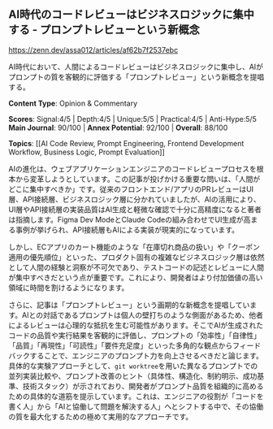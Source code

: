 ## AI時代のコードレビューはビジネスロジックに集中する - プロンプトレビューという新概念

https://zenn.dev/assa012/articles/af62b7f2537ebc

AI時代において、人間によるコードレビューはビジネスロジックに集中し、AIがプロンプトの質を客観的に評価する「プロンプトレビュー」という新概念を提唱する。

**Content Type**: Opinion & Commentary

**Scores**: Signal:4/5 | Depth:4/5 | Unique:5/5 | Practical:4/5 | Anti-Hype:5/5
**Main Journal**: 90/100 | **Annex Potential**: 92/100 | **Overall**: 88/100

**Topics**: [[AI Code Review, Prompt Engineering, Frontend Development Workflow, Business Logic, Prompt Evaluation]]

AIの進化は、ウェブアプリケーションエンジニアのコードレビュープロセスを根本から変革しようとしています。この記事が投げかける重要な問いは、「人間がどこに集中すべきか」です。従来のフロントエンド/アプリのPRレビューはUI層、API接続層、ビジネスロジック層に分かれていましたが、AIの活用により、UI層やAPI接続層の実装品質はAI生成と軽微な確認で十分に高精度になると著者は指摘します。Figma Dev ModeとClaude Codeの組み合わせでUI生成が高まる事例が挙げられ、API接続層もAIによる実装が現実的になっています。

しかし、ECアプリのカート機能のような「在庫切れ商品の扱い」や「クーポン適用の優先順位」といった、プロダクト固有の複雑なビジネスロジック層は依然として人間の経験と洞察が不可欠であり、テストコードの記述とレビューに人間が集中すべきだという点が重要です。これにより、開発者はより付加価値の高い領域に時間を割けるようになります。

さらに、記事は「プロンプトレビュー」という画期的な新概念を提唱しています。AIとの対話であるプロンプトは個人の壁打ちのような側面があるため、他者によるレビューは心理的な抵抗を生む可能性があります。そこでAIが生成されたコードの品質や実行結果を客観的に評価し、プロンプトの「効率性」「自律性」「品質」「再現性」「可読性」「要件充足度」といった多角的な観点からフィードバックすることで、エンジニアのプロンプト力を向上させるべきだと論じます。具体的な実験アプローチとして、`git worktree`を用いた異なるプロンプトでの並列実装比較や、プロンプト改善のヒント（具体性、構造化、制約明示、成功基準、技術スタック）が示されており、開発者がプロンプト品質を組織的に高めるための具体的な道筋を提示しています。これは、エンジニアの役割が「コードを書く人」から「AIと協働して問題を解決する人」へとシフトする中で、その協働の質を最大化するための極めて実用的なアプローチです。